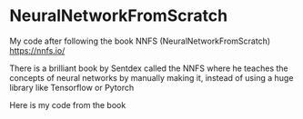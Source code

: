 # NeuralNetworkFromScratch
My code after following the book NNFS (NeuralNetworkFromScratch) https://nnfs.io/ 

There is a brilliant book by Sentdex called the NNFS where he teaches the concepts of neural networks by manually making it, instead of using a huge library like Tensorflow or Pytorch

Here is my code from the book
